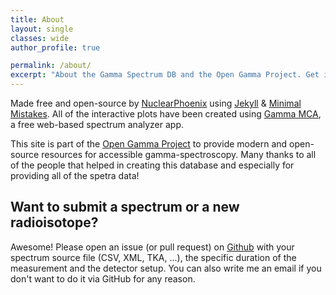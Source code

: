 ```yaml
---
title: About
layout: single
classes: wide
author_profile: true

permalink: /about/
excerpt: "About the Gamma Spectrum DB and the Open Gamma Project. Get in touch or submit your own spectra!"
---
```


Made free and open-source by [NuclearPhoenix](https://nuclearphoenix.xyz) using [Jekyll](https://jekyllrb.com/) & [Minimal Mistakes](https://mademistakes.com/work/minimal-mistakes-jekyll-theme/). All of the interactive plots have been created using [Gamma MCA](https://spectrum.nuclearphoenix.xyz), a free web-based spectrum analyzer app.

This site is part of the [Open Gamma Project](https://github.com/Open-Gamma-Project) to provide modern and open-source resources for accessible gamma-spectroscopy. Many thanks to all of the people that helped in creating this database and especially for providing all of the spetra data!

## Want to submit a spectrum or a new radioisotope?

Awesome! Please open an issue (or pull request) on [Github](https://github.com/Open-Gamma-Project/Gamma-Spectrum-Database) with your spectrum source file (CSV, XML, TKA, ...), the specific duration of the measurement and the detector setup. You can also write me an email if you don't want to do it via GitHub for any reason.


